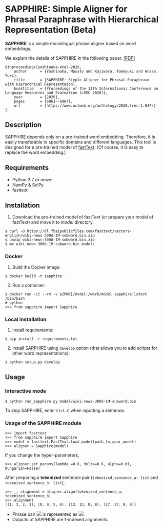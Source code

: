 # SAPPHIRE: Simple Aligner for Phrasal Paraphrase with Hierarchical Representation (Beta)

**SAPPHIRE** is a simple monolingual phrase aligner based on word embeddings.

We explain the details of SAPPHIRE in the following paper.
[[PDF]](https://www.aclweb.org/anthology/2020.lrec-1.847.pdf)
```
@inproceedings{yoshinaka-etal-2020,
    author      = {Yoshinaka, Masato and Kajiwara, Tomoyuki and Arase, Yuki},
    title       = {SAPPHIRE: Simple Aligner for Phrasal Paraphrase with Hierarchical Representaion},
    booktitle   = {Proceedings of the 12th International Conference on Language Resources and Evaluation (LREC 2020)},
    year        = {2020},
    pages       = {6861--6867},
    url         = {https://www.aclweb.org/anthology/2020.lrec-1.847/}
}
```


## Description

SAPPHIRE depends only on a pre-trained word embedding.
Therefore, it is easily transferable to specific domains and different languages.
This tool is designed for a pre-trained model of [fastText](https://fasttext.cc/).
(Of course, it is easy to replace the word embedding.)


## Requirements

- Python 3.7 or newer
- NumPy & SciPy
- fasttext


## Installation

1. Download the pre-trained model of fastText
(or prepare your model of fastText) and move it to *model* directory.
```
$ curl -O https://dl.fbaipublicfiles.com/fasttext/vectors-english/wiki-news-300d-1M-subword.bin.zip
$ unzip wiki-news-300d-1M-subword.bin.zip
$ mv wiki-news-300d-1M-subword.bin model/
```

### Docker
1. Build the Docker image:
```
$ docker build -t sapphire .
```
2. Run a container:
```
$ docker run -it --rm -v ${PWD}/model:/work/model sapphire:latest /bin/bash
# python
>>> from sapphire import Sapphire
```

### Local installation
1. Install requirements:
```
$ pip install -r requirements.txt
```
2. Install SAPPHIRE using `develop` option
(that allows you to add scripts for other word representations):
```
$ python setup.py develop
```


## Usage

### Interactive mode
```
$ python run_sapphire.py model/wiki-news-300d-1M-subword.bin
```
To stop SAPPHIRE, enter `Ctrl-C` when inputting a sentence.

### Usage of the SAPPHIRE module
```
>>> import fasttext
>>> from sapphire import Sapphire
>>> model = fasttext.FastText.load_model(path_to_your_model)
>>> aligner = Sapphire(model)
```
If you change the hyper-parameters,
```
>>> aligner.set_params(lambda_=0.6, delta=0.6, alpha=0.01, hungarian=False)
```
After preparing a **tokenized** sentence pair
(`tokenized_sentence_a: list` and `tokenized_sentence_b: list`),
```
>>> _, alignment = aligner.align(tokenized_sentence_a, tokenized_sentence_b)
>>> alignment
[(1, 3, 2, 3), (8, 9, 5, 6), (13, 13, 8, 8), (27, 27, 9, 9)]
```

- Phrase pair <img src="https://render.githubusercontent.com/render/math?math={(x,y)}">
is represented as
<img src="https://render.githubusercontent.com/render/math?math={(x_\text{start},x_\text{end},y_\text{start},y_\text{end})}">.
- Outputs of SAPPHIRE are 1-indexed alignments.
